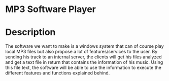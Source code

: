 # MP3 Software Player

# Description
The software we want to make is a windows system that can of course play local MP3 files but also propose a lot of features/services to the user.
By sending his track to an internal server, the clients will get his files analyzed and get a text file in return that contains the information of his music.
Using this file text, the software will be able to use the information to execute the different features and functions explained behind.
